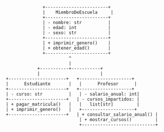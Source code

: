                    +------------------------+
                   |    MiembroDeEscuela     |
                   +------------------------+
                   | - nombre: str          |
                   | - edad: int            |
                   | - sexo: str            |
                   +------------------------+
                   | + imprimir_genero()    |
                   | + obtener_edad()       |
                   +------------------------+
                             ^
                             |
                 +-----------+-----------+
                 |                       |
     +----------------------+   +--------------------+
     |      Estudiante       |   |      Profesor      |
     +----------------------+   +--------------------+
     | - curso: str          |   | - salario_anual: int|
     +----------------------+   | - cursos_impartidos: |
     | + pagar_matricula()   |   |   list[str]         |
     | + imprimir_genero()   |   +--------------------+
     +----------------------+   | + consultar_salario_anual() |
                                 | + mostrar_cursos()         |
                                 +----------------------------+
